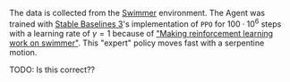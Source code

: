 The data is collected from the [Swimmer](https://gymnasium.farama.org/environments/mujoco/swimmer/) environment. The Agent was trained with [Stable Baselines 3](https://stable-baselines3.readthedocs.io/en/master/)'s implementation of `PPO` for $100 \cdot 10^6$ steps with a learning rate of $\gamma = 1$ because of ["Making reinforcement learning work on swimmer"](https://arxiv.org/abs/2208.07587). This "expert" policy moves fast with a serpentine motion.

TODO: Is this correct??
